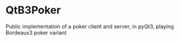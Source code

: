 # QtB3Poker
Public implementation of a poker client and server, in pyQt3, playing Bordeaux3 poker variant

